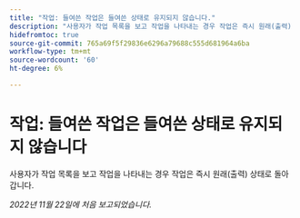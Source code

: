 ```yaml
---
title: "작업: 들여쓴 작업은 들여쓴 상태로 유지되지 않습니다."
description: "사용자가 작업 목록을 보고 작업을 나타내는 경우 작업은 즉시 원래(출력) 상태로 돌아갑니다."
hidefromtoc: true
source-git-commit: 765a69f5f29836e6296a79688c555d681964a6ba
workflow-type: tm+mt
source-wordcount: '60'
ht-degree: 6%

---
```



# 작업: 들여쓴 작업은 들여쓴 상태로 유지되지 않습니다

사용자가 작업 목록을 보고 작업을 나타내는 경우 작업은 즉시 원래(출력) 상태로 돌아갑니다.

_2022년 11월 22일에 처음 보고되었습니다._


